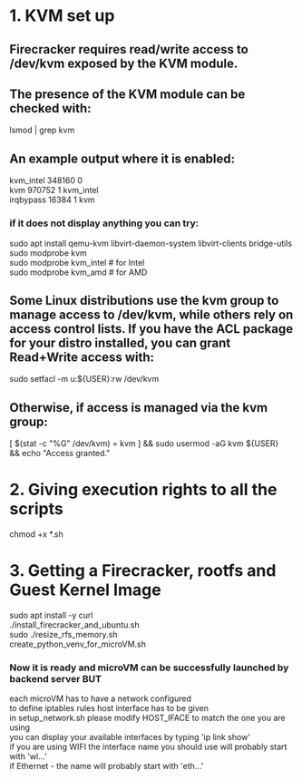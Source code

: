 # 1. KVM set up
## Firecracker requires read/write access to /dev/kvm exposed by the KVM module.

## The presence of the KVM module can be checked with:

lsmod | grep kvm

## An example output where it is enabled:

kvm_intel             348160  0 <br />
kvm                   970752  1 kvm_intel <br />
irqbypass              16384  1 kvm <br />

### if it does not display anything you can try:
sudo apt install qemu-kvm libvirt-daemon-system libvirt-clients bridge-utils <br />
sudo modprobe kvm <br />
sudo modprobe kvm_intel   # for Intel <br />
sudo modprobe kvm_amd     # for AMD <br />

## Some Linux distributions use the kvm group to manage access to /dev/kvm, while others rely on access control lists. If you have the ACL package for your distro installed, you can grant Read+Write access with:

sudo setfacl -m u:${USER}:rw /dev/kvm

## Otherwise, if access is managed via the kvm group:

[ $(stat -c "%G" /dev/kvm) = kvm ] && sudo usermod -aG kvm ${USER} \
&& echo "Access granted."

# 2. Giving execution rights to all the scripts
chmod +x *.sh

# 3. Getting a Firecracker, rootfs and Guest Kernel Image
sudo apt install -y curl <br />
./install_firecracker_and_ubuntu.sh <br />
sudo ./resize_rfs_memory.sh <br />
create_python_venv_for_microVM.sh <br />



### Now it is ready and microVM can be successfully launched by backend server BUT
each microVM has to have a network configured <br />
to define iptables rules host interface has to be given <br />
in setup_network.sh please modify HOST_IFACE to match the one you are using <br />
you can display your available interfaces by typing 'ip link show' <br />
if you are using WIFI the interface name you should use will probably start with 'wl...' <br />
if Ethernet - the name will probably start with 'eth...' <br />
